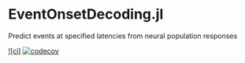 # EventOnsetDecoding.jl
Predict events at specified latencies from neural population responses

[![ci]](https://github.com/grero/EventOnsetDecoding.jl/workflows/actions/ci.yml/badge.svg)
[![codecov](https://codecov.io/gh/grero/EventOnsetDecoding.jl/branch/main/graph/badge.svg?token=tgY2I9vIht)](https://codecov.io/gh/grero/EventOnsetDecoding.jl)
